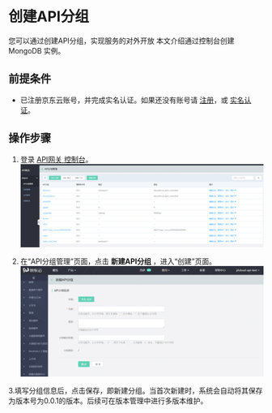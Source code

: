 # 创建API分组

您可以通过创建API分组，实现服务的对外开放
本文介绍通过控制台创建 MongoDB 实例。

## 前提条件
- 已注册京东云账号，并完成实名认证。如果还没有账号请 [注册](https://accounts.jdcloud.com/p/regPage?source=jdcloud&ReturnUrl=%2f%2fuc.jdcloud.com%2fpassport%2fcomplete%3freturnUrl%3dhttp%3A%2F%2Fuc.jdcloud.com%2Fredirect%2FloginRouter%3FreturnUrl%3Dhttps%253A%252F%252Fwww.jdcloud.com%252Fhelp%252Fdetail%252F734%252FisCatalog%252F1)，或 [实名认证](https://uc.jdcloud.com/account/certify)。


## 操作步骤
1. 登录 [API网关 控制台](https://apigateway-console.jdcloud.com/apiGroupList)。
 ![API分组管理](https://github.com/jdcloudcom/cn/blob/edit/image/Internet-Middleware/API-Gateway/apigroup-1.png)
 
2. 在“API分组管理”页面，点击 **新建API分组** ，进入“创建”页面。
![创建分组](https://github.com/jdcloudcom/cn/blob/edit/image/Internet-Middleware/API-Gateway/apigroup-addgroup.png)
    
3.填写分组信息后，点击保存，即新建分组。当首次新建时，系统会自动将其保存为版本号为0.0.1的版本。后续可在版本管理中进行多版本维护。
